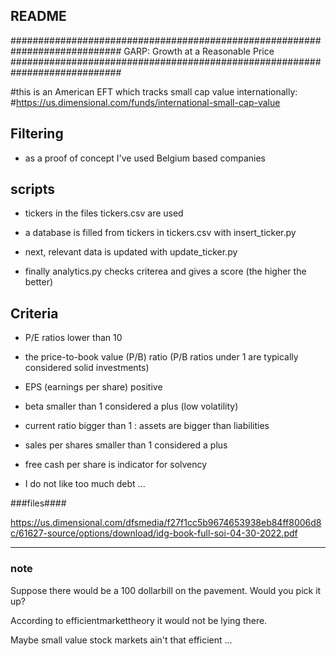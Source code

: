 ## README ##

############################################################################
GARP: Growth at a Reasonable Price
############################################################################

#this is an American EFT which tracks small cap value internationally: 
#https://us.dimensional.com/funds/international-small-cap-value

## Filtering ##

- as a proof of concept I've used Belgium based companies

## scripts ##

- tickers in the files tickers.csv are used

- a database is filled from tickers in tickers.csv with insert_ticker.py  
- next, relevant data is updated with update_ticker.py

- finally analytics.py checks criterea and gives a score (the higher the better)

## Criteria ##



- P/E ratios lower than 10 

- the price-to-book value (P/B) ratio 
(P/B ratios under 1 are typically considered solid investments)

- EPS (earnings per share) positive

- beta smaller than 1 considered a plus (low volatility) 

- current ratio bigger than 1 : assets are bigger than liabilities

- sales per shares smaller than 1 considered a plus

- free cash per share is indicator for solvency

- I do not like too much debt ...

###files####

https://us.dimensional.com/dfsmedia/f27f1cc5b9674653938eb84ff8006d8c/61627-source/options/download/idg-book-full-soi-04-30-2022.pdf


-----------------------------------------------------








### note ###

  
Suppose there would be a 100 dollarbill on the pavement.
Would you pick it up?

According to efficientmarkettheory it would not be lying there.

Maybe small value stock markets ain't that efficient ...





